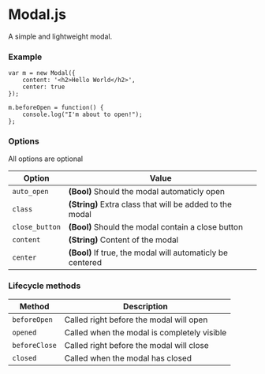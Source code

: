 # Modal.js

A simple and lightweight modal.

### Example

```
var m = new Modal({
    content: '<h2>Hello World</h2>',
    center: true
});

m.beforeOpen = function() {
    console.log("I'm about to open!");
};
```
### Options
All options are optional

| Option | Value |
| ---- | ----|
| `auto_open` | **(Bool)** Should the modal automaticly open |
| `class` | **(String)** Extra class that will be added to the modal|
| `close_button` | **(Bool)** Should the modal contain a close button|
| `content` | **(String)** Content of the modal|
| `center` | **(Bool)** If true, the modal will automaticly be centered|

### Lifecycle methods
| Method | Description |
| ---- | ----|
| `beforeOpen` | Called right before the modal will open |
| `opened` | Called when the modal is completely visible|
| `beforeClose` | Called right before the modal will close|
| `closed` | Called when the modal has closed|
